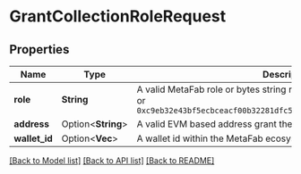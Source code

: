 # GrantCollectionRoleRequest

## Properties

Name | Type | Description | Notes
------------ | ------------- | ------------- | -------------
**role** | **String** | A valid MetaFab role or bytes string representing a role, such as `minter` or `0xc9eb32e43bf5ecbceacf00b32281dfc5d6d700a0db676ea26ccf938a385ac3b7` | 
**address** | Option<**String**> | A valid EVM based address grant the role to. | [optional]
**wallet_id** | Option<**Vec<String>**> | A wallet id within the MetaFab ecosystem to grant the role to. | [optional]

[[Back to Model list]](../README.md#documentation-for-models) [[Back to API list]](../README.md#documentation-for-api-endpoints) [[Back to README]](../README.md)


